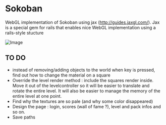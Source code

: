 Sokoban
=======

WebGL implementation of Sokoban using jax (http://guides.jaxgl.com/).
Jax is a special gem for rails that enables nice WebGL implementation using a rails-style stucture

![Image](https://github.com/MichaelHoste/sokoban/raw/master/sokoban.png)

TO DO
-----

 * instead of removing/adding objects to the world when key is pressed, find out how to change the material on a square
 * Override the level render method : include the squares render inside. Move it out of the levelcontroller so it will be easier to translate and rotate the entire level. It will also be easier to manage the memory of the entire level at one point.
 * Find why the textures are so pale (and why some color disappeared)
 * Design the page : login, scores (wall of fame ?), level and pack infos and so on.
 * Save paths